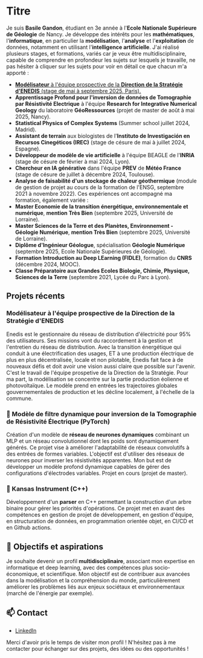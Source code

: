 # Titre

Je suis **Basile Gandon**, étudiant en 3e année à l'**Ecole Nationale Supérieure de Géologie** de Nancy. Je développe des intérêts pour les **mathématiques**, l'**informatique**, en particulier la **modélisation**, l'**analyse** et l'**exploitation** de données, notamment en utilisant l'**intelligence artificielle**. J'ai réalisé plusieurs stages, et formations, variés car je veux être multidisciplinaire, capable de comprendre en profondeur les sujets sur lesquels je travaille, ne pas hésiter à cliquer sur les sujets pour voir en détail ce que chacun m'a apporté :
 - [**Modélisateur** à l'équipe prospective de la **Direction de la Stratégie d'ENEDIS** (stage de mai à septembre 2025, Paris).](#modélisateur-à-léquipe-prospective-de-la-direction-de-la-stratégie-denedis)
 - **Apprentissage Profond pour l'inversion de données de Tomographie par Résistivité Electrique** à l'équipe **Research for Integrative Numerical Geology** du laboratoire **GéoRessources** (projet de master de août à mai 2025, Nancy).
 - **Statistical Physics of Complex Systems** (Summer school juillet 2024, Madrid).
 - **Assistant de terrain** aux biologistes de l'**Instituto de Investigación en Recursos Cinegéticos (IREC)** (stage de césure de mai à juillet 2024, Espagne).
 - **Développeur de modèle de vie artificielle** à l'équipe BEAGLE de l'**INRIA** (stage de césure de février à mai 2024, Lyon).
 - **Chercheur en IA générative** dans l'équipe **PREV** de **Météo France** (stage de césure de juillet à décembre 2024, Toulouse).
 - **Analyse de faisabilité d'un stockage de chaleur géothermique** (module de gestion de projet au cours de la formation de l'ENSG, septembre 2021 à novembre 2022).
Ces expériences ont accompagné ma formation, également variée :
 - **Master Economie de la transition énergétique, environnementale et numérique**, **mention Très Bien** (septembre 2025, Université de Lorraine).
 - **Master Sciences de la Terre et des Planètes, Environnement - Géologie Numérique**, **mention Très Bien** (septembre 2025, Université de Lorraine).
 - **Diplôme d'Ingénieur Géologue**, spécialisation **Géologie Numérique** (septembre 2025, Ecole Nationale Supérieures de Géologie).
 - **Formation Introduction au Deep LEarning (FIDLE)**, formation du **CNRS** (décembre 2024, MOOC).
 - **Classe Préparatoire aux Grandes Ecoles Biologie, Chimie, Physique, Sciences de la Terre** (septembre 2021, Lycée du Parc à Lyon).


## Projets récents
### **Modélisateur** à l'équipe prospective de la **Direction de la Stratégie d'ENEDIS**
Enedis est le gestionnaire du réseau de distribution d'électricité pour 95% des utilisateurs. Ses missions vont du raccordement à la gestion et l'entretien du réseau de distribution. Avec la transition énergétique qui conduit à une électrification des usages, ET à une production électrique de plus en plus décentralisée, locale et non pilotable, Enedis fait face à de nouveaux défis et doit avoir une vision aussi claire que possible sur l'avenir. C'est le travail de l'équipe prospetive de la Direction de la Stratégie. Pour ma part, la modélisation se concentre sur la partie production éolienne et photovoltaïque. Le modèle prend en entrées les trajectoires globales gouvernementales de production et les décline localement, à l'échelle de la commune. 

### 🔹 Modèle de filtre dynamique pour inversion de la Tomographie de Résistivité Électrique (PyTorch)
Création d'un modèle de **réseau de neurones dynamiques** combinant un MLP et un réseau convolutionnel dont les poids sont dynamiquement générés. Ce projet vise à améliorer l'adaptabilité de réseaux convolutifs à des entrées de formes variables. L'objectif est d'utiliser des réseaux de neurones pour inverser les résistivités apparentes. Mon but est de développer un modèle profond dynamique capables de gérer des configurations d'électrodes variables. Projet en cours (projet de master).

### 🔹 Kansas Instrument (C++)
Développement d'un **parser** en C++ permettant la construction d'un arbre binaire pour gérer les priorités d'opérations. Ce projet met en avant des compétences en gestion de projet de développement, en gestion d'équipe, en structuration de données, en programmation orientée objet, en CI/CD et en Github actions.

## 🎯 Objectifs et aspirations

Je souhaite devenir un profil **multidisciplinaire**, associant mon expertise en informatique et deep learning, avec des compétences plus socio-économique, et scientifique. Mon objectif est de contribuer aux avancées dans la modélisation et la compréhension du monde, particulièrement améliorer les problèmes liés aux enjeux sociétaux et environnementaux (marché de l'énergie par exemple).

## 📫 Contact

- [LinkedIn](https://www.linkedin.com/in/basile-gandon)

Merci d'avoir pris le temps de visiter mon profil ! N'hésitez pas à me contacter pour échanger sur des projets, des idées ou des opportunités !
